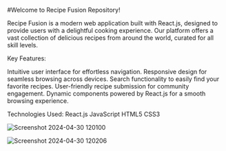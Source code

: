 #Welcome to Recipe Fusion Repository!

Recipe Fusion is a modern web application built with React.js, designed to provide users with a delightful cooking experience. Our platform offers a vast collection of delicious recipes from around the world, curated for all skill levels.

Key Features:

Intuitive user interface for effortless navigation.
Responsive design for seamless browsing across devices.
Search functionality to easily find your favorite recipes.
User-friendly recipe submission for community engagement.
Dynamic components powered by React.js for a smooth browsing experience.

Technologies Used:
React.js
JavaScript
HTML5
CSS3

![Screenshot 2024-04-30 120100](https://github.com/Shubhamqu2002/Recipe-Website/assets/149230759/a9fa1b00-e140-405e-841d-0c1195b9a0a4)

![Screenshot 2024-04-30 120206](https://github.com/Shubhamqu2002/Recipe-Website/assets/149230759/8307c823-2c46-417a-817e-54a0ddcbc1e4)

